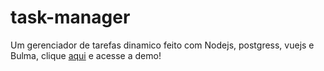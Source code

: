 # task-manager

  Um gerenciador de tarefas dinamico feito com Nodejs, postgress, vuejs e Bulma, clique <a href="https://taskr-man.herokuapp.com/" target="_blank">aqui</a> e acesse a demo!
  
  
